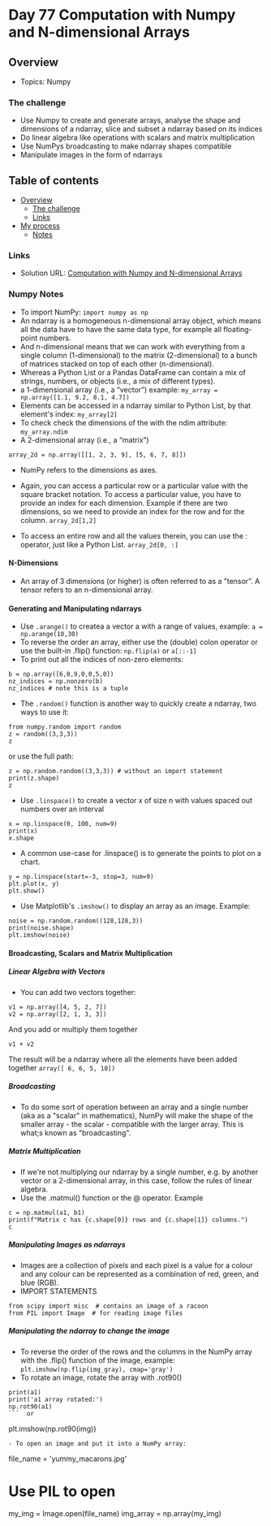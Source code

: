 # Day 77 Computation with Numpy and N-dimensional Arrays


## Overview

- Topics: Numpy


### The challenge

- Use Numpy to create and generate arrays, analyse the shape and dimensions of a ndarray, slice and subset a ndarray based on its indices
- Do linear algebra like operations with scalars and matrix multiplication
- Use NumPys broadcasting to make ndarray shapes compatible
- Manipulate images in the form of ndarrays


## Table of contents

- [Overview](#overview)
  - [The challenge](#the-challenge)
  - [Links](#links)
- [My process](#my-process)
  - [Notes](#notes)

### Links

- Solution URL: [Computation with Numpy and N-dimensional Arrays](https://github.com/Mikerniker/100_Days_of_Python/tree/main/Day77)


### Numpy Notes

- To import NumPy: ```import numpy as np```
- An ndarray is a homogeneous n-dimensional array object, which means all the data have to have the same data type, for example all floating-point numbers.
- And n-dimensional means that we can work with everything from a single column (1-dimensional) to the matrix (2-dimensional) to a bunch of matrices stacked on top of each other (n-dimensional).
- Whereas a Python List or a Pandas DataFrame can contain a mix of strings, numbers, or objects (i.e., a mix of different types). 
- a 1-dimensional array (i.e., a “vector”) example: ```my_array = np.array([1.1, 9.2, 8.1, 4.7])```
- Elements can be accessed in a ndarray similar to Python List, by that element's index: ```my_array[2]```
- To check check the dimensions of the with the ndim attribute: ```my_array.ndim```
- A 2-dimensional array (i.e., a “matrix”)
```
array_2d = np.array([[1, 2, 3, 9], [5, 6, 7, 8]])
```
- NumPy refers to the dimensions as axes.

- Again, you can access a particular row or a particular value with the square bracket notation. To access a particular value, you have to provide an index for each dimension. Example if there are two dimensions, so we need to provide an index for the row and for the column. ```array_2d[1,2]```
- To access an entire row and all the values therein, you can use the : operator,  just like a Python List. ```array_2d[0, :]```

#### N-Dimensions
- An array of 3 dimensions (or higher) is often referred to as a ”tensor”. A tensor refers to an n-dimensional array.

#### Generating and Manipulating ndarrays
- Use ```.arange()``` to createa a vector a with a range of values, example: ```a = np.arange(10,30)```
- To reverse the order an array, either use the (double) colon operator or use the built-in .flip() function:
```np.flip(a)``` or ```a[::-1]```
- To print out all the indices of non-zero elements: 
```
b = np.array([6,0,9,0,0,5,0])
nz_indices = np.nonzero(b)
nz_indices # note this is a tuple
``` 
- The ```.random()``` function is another way to quickly create a ndarray, two ways to use it:
```
from numpy.random import random
z = random((3,3,3))
z
```
or use the full path: 
```
z = np.random.random((3,3,3)) # without an import statement
print(z.shape)
z
```
- Use ```.linspace()``` to create a vector x of size n with values spaced out numbers over an interval
```
x = np.linspace(0, 100, num=9)
print(x)
x.shape
```
- A common use-case for .linspace() is to generate the points to plot on a chart.
```
y = np.linspace(start=-3, stop=3, num=9)
plt.plot(x, y)
plt.show()
```
- Use Matplotlib's ```.imshow()``` to display an array as an image. Example:
```
noise = np.random.random((128,128,3))
print(noise.shape)
plt.imshow(noise)
```

#### Broadcasting, Scalars and Matrix Multiplication

##### Linear Algebra with Vectors
- You can add two vectors together:
```
v1 = np.array([4, 5, 2, 7])
v2 = np.array([2, 1, 3, 3])
```
And you add or multiply them together
```
v1 + v2
```
The result will be a ndarray where all the elements have been added together ```array([ 6, 6, 5, 10])```

##### Broadcasting
- To do some sort of operation between an array and a single number (aka as a "scalar" in mathematics), NumPy will make the shape of the smaller array - the scalar - compatible with the larger array. This is what;s known as  "broadcasting".

##### Matrix Multiplication
- If we're not multiplying our ndarray by a single number, e.g. by another vector or a 2-dimensional array, in this case, follow the rules of linear algebra.
- Use the .matmul() function or the @ operator. Example
```
c = np.matmul(a1, b1)
print(f"Matrix c has {c.shape[0]} rows and {c.shape[1]} columns.")
c
```
##### Manipulating Images as ndarrays

- Images are a collection of pixels and each pixel is a value for a colour and any colour can be represented as a combination of red, green, and blue (RGB).
- IMPORT STATEMENTS
```
from scipy import misc  # contains an image of a racoon
from PIL import Image  # for reading image files
```

##### Manipulating the ndarray to change the image
- To reverse the order of the rows and the columns in the NumPy array with the .flip() function of the image, example: ```plt.imshow(np.flip(img_gray), cmap='gray')```
- To rotate an image, rotate the array with .rot90()
```
print(a1)
print('a1 array rotated:')
np.rot90(a1)
```  or
```
plt.imshow(np.rot90(img))
```
- To open an image and put it into a NumPy array:
```
file_name = 'yummy_macarons.jpg'
# Use PIL to open
my_img = Image.open(file_name)
img_array = np.array(my_img)
```
